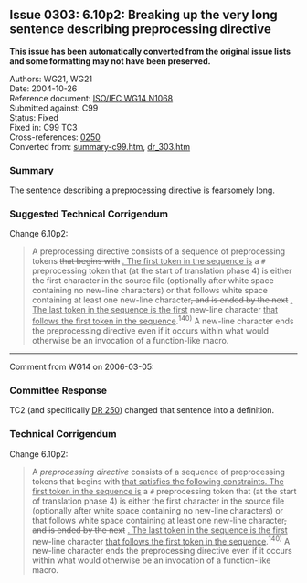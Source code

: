 ## Issue 0303: 6.10p2: Breaking up the very long sentence describing preprocessing directive

**This issue has been automatically converted from the original issue lists and some formatting may not have been preserved.**

Authors: WG21, WG21  
Date: 2004-10-26  
Reference document: [ISO/IEC WG14 N1068](https://www.open-std.org/jtc1/sc22/wg14/www/docs/n1068.htm)  
Submitted against: C99  
Status: Fixed  
Fixed in: C99 TC3  
Cross-references: [0250](issue0250.md)  
Converted from: [summary-c99.htm](https://www.open-std.org/jtc1/sc22/wg14/www/docs/summary-c99.htm), [dr_303.htm](https://www.open-std.org/jtc1/sc22/wg14/www/docs/dr_303.htm)

### Summary

The sentence describing a preprocessing directive is fearsomely long.

### Suggested Technical Corrigendum

Change 6.10p2:

> A preprocessing directive consists of a sequence of preprocessing tokens
> <del>that begins with</del> <ins>. The first token in the sequence is</ins> a
> `#` preprocessing token that (at the start of translation phase 4\) is either
> the first character in the source file (optionally after white space containing
> no new-line characters) or that follows white space containing at least one
> new-line character<del>, and is ended by the next</del> <ins>. The last token in
> the sequence is the first</ins> new-line character <ins>that follows the first
> token in the sequence</ins>.<sup>140\)</sup> A new-line character ends the
> preprocessing directive even if it occurs within what would otherwise be an
> invocation of a function-like macro.

---

Comment from WG14 on 2006-03-05:

### Committee Response

TC2 (and specifically [DR 250](issue0250.md)) changed that sentence into a
definition.

### Technical Corrigendum

Change 6.10p2:

> A *preprocessing directive* consists of a sequence of preprocessing tokens
> <del>that begins with</del> <ins>that satisfies the following constraints. The
> first token in the sequence is</ins> a `#` preprocessing token that (at the
> start of translation phase 4\) is either the first character in the source file
> (optionally after white space containing no new-line characters) or that follows
> white space containing at least one new-line character<del>, and is ended by the
> next</del> <ins>. The last token in the sequence is the first</ins> new-line
> character <ins>that follows the first token in the
> sequence</ins>.<sup>140\)</sup> A new-line character ends the preprocessing
> directive even if it occurs within what would otherwise be an invocation of a
> function-like macro.
